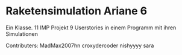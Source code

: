# Raketensimulation Ariane 6
Ein Klasse. 11 IMP Projekt
9 Userstories in einem Programm mit ihren Simulationen

Contributers:
MadMax2007hn
croxydercoder
nishyyyy
sara
